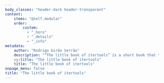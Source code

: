 ```yaml
---
body_classes: "header-dark header-transparent"
content:
    items: "@self.modular"
    order:
        custom:
          - "_hero"
          - "_details"
          - "_info"
metadata:
    author: "Rodrigo Girão Serrão"
    description: "“The little book of itertools” is a short book that teaches you advanced iteration techniques and challenges you to reimplement the module itertools in pure Python."
    og:title: "The little book of itertools"
    title: "The little book of itertools"
onpage_menu: false
title: "The little book of itertools"
---
```

